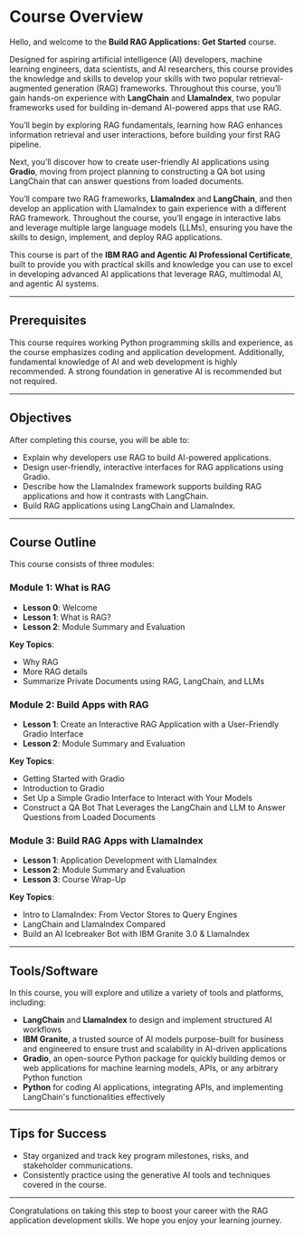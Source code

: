 # Course Overview

Hello, and welcome to the **Build RAG Applications: Get Started** course.

Designed for aspiring artificial intelligence (AI) developers, machine learning engineers, data scientists, and AI researchers, this course provides the knowledge and skills to develop your skills with two popular retrieval-augmented generation (RAG) frameworks. Throughout this course, you’ll gain hands-on experience with **LangChain** and **LlamaIndex**, two popular frameworks used for building in-demand AI-powered apps that use RAG. 

You’ll begin by exploring RAG fundamentals, learning how RAG enhances information retrieval and user interactions, before building your first RAG pipeline. 

Next, you’ll discover how to create user-friendly AI applications using **Gradio**, moving from project planning to constructing a QA bot using LangChain that can answer questions from loaded documents. 

You’ll compare two RAG frameworks, **LlamaIndex** and **LangChain**, and then develop an application with LlamaIndex to gain experience with a different RAG framework. Throughout the course, you’ll engage in interactive labs and leverage multiple large language models (LLMs), ensuring you have the skills to design, implement, and deploy RAG applications. 

This course is part of the **IBM RAG and Agentic AI Professional Certificate**, built to provide you with practical skills and knowledge you can use to excel in developing advanced AI applications that leverage RAG, multimodal AI, and agentic AI systems.

---

## Prerequisites

This course requires working Python programming skills and experience, as the course emphasizes coding and application development. Additionally, fundamental knowledge of AI and web development is highly recommended. A strong foundation in generative AI is recommended but not required.

---

## Objectives

After completing this course, you will be able to:

- Explain why developers use RAG to build AI-powered applications.
- Design user-friendly, interactive interfaces for RAG applications using Gradio.
- Describe how the LlamaIndex framework supports building RAG applications and how it contrasts with LangChain. 
- Build RAG applications using LangChain and LlamaIndex.

---

## Course Outline

This course consists of three modules:

### Module 1: What is RAG

- **Lesson 0**: Welcome
- **Lesson 1**: What is RAG?
- **Lesson 2**: Module Summary and Evaluation

**Key Topics**:
- Why RAG
- More RAG details
- Summarize Private Documents using RAG, LangChain, and LLMs 

### Module 2: Build Apps with RAG 

- **Lesson 1**: Create an Interactive RAG Application with a User-Friendly Gradio Interface 
- **Lesson 2**: Module Summary and Evaluation

**Key Topics**:
- Getting Started with Gradio
- Introduction to Gradio
- Set Up a Simple Gradio Interface to Interact with Your Models
- Construct a QA Bot That Leverages the LangChain and LLM to Answer Questions from Loaded Documents

### Module 3: Build RAG Apps with LlamaIndex

- **Lesson 1**: Application Development with LlamaIndex
- **Lesson 2**: Module Summary and Evaluation
- **Lesson 3**: Course Wrap-Up

**Key Topics**:
- Intro to LlamaIndex: From Vector Stores to Query Engines
- LangChain and LlamaIndex Compared
- Build an AI Icebreaker Bot with IBM Granite 3.0 & LlamaIndex

---

## Tools/Software

In this course, you will explore and utilize a variety of tools and platforms, including:

- **LangChain** and **LlamaIndex** to design and implement structured AI workflows
- **IBM Granite**, a trusted source of AI models purpose-built for business and engineered to ensure trust and scalability in AI-driven applications
- **Gradio**, an open-source Python package for quickly building demos or web applications for machine learning models, APIs, or any arbitrary Python function
- **Python** for coding AI applications, integrating APIs, and implementing LangChain's functionalities effectively

---

## Tips for Success

- Stay organized and track key program milestones, risks, and stakeholder communications.
- Consistently practice using the generative AI tools and techniques covered in the course.

---

Congratulations on taking this step to boost your career with the RAG application development skills. We hope you enjoy your learning journey.
